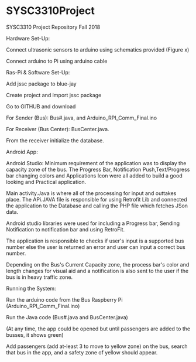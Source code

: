 # SYSC3310Project
SYSC3310 Project Repository
Fall 2018

Hardware Set-Up:

Connect ultrasonic sensors to arduino using schematics provided (Figure x)

Connect arduino to Pi using arduino cable

Ras-Pi & Software Set-Up:

Add jssc package to blue-jay 

Create project and import jssc package

Go to GITHUB and download 

For Sender (Bus): Bus#.java, and Arduino_RPI_Comm_Final.ino

For Receiver (Bus Center):  BusCenter.java.

From the receiver initialize the database.

Android App:

Android Studio: Minimum requirement of the application was to display the capacity zone of the bus. The Progress Bar, Notification Push,Text/Progress bar changing colors and Applications Icon were all added to build a good looking and Practical application.

Main activity.Java is where all of the processing for input and outtakes place. The APi.JAVA file is responsible for using Retrofit Lib and connected the application to the Database and calling the PHP file which fetches JSon data.

Android studio libraries were used for including a Progress bar, Sending Notification to notification bar and using RetroFit.

The application is responsible to checks if user's input is a supported bus number else the user is returned an error and user can input a correct bus number.

Depending on the Bus's Current Capacity zone, the process bar's color and length changes for visual aid and a notification is also sent to the user if the bus is in heavy traffic zone.

Running the System:

Run the arduino code from the Bus Raspberry Pi (Arduino_RPI_Comm_Final.ino)

Run the Java code (Bus#.java and BusCenter.java)

(At any time, the app could be opened but until passengers are added to the busses, it shows green)

Add passengers (add at-least 3 to move to yellow zone) on the bus, search that bus in the app, and a safety zone of yellow should appear.


